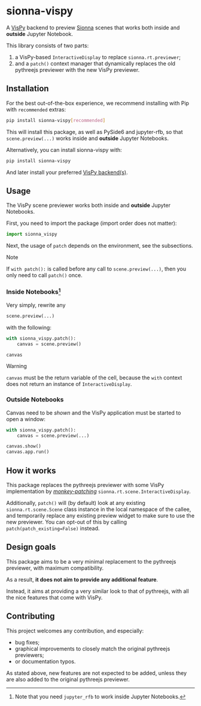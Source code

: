 # sionna-vispy

A [VisPy](https://github.com/vispy/vispy)
backend to preview
[Sionna](https://github.com/NVlabs/sionna) scenes
that works both inside and **outside** Jupyter Notebook.

This library consists of two parts:

1. a VisPy-based `InteractiveDisplay` to replace `sionna.rt.previewer`;
2. and a `patch()` context manager that dynamically replaces
  the old pythreejs previewer with the new VisPy previewer.

## Installation

For the best out-of-the-box experience, we recommend
installing with Pip with `recommended` extras:

```bash
pip install sionna-vispy[recommended]
```

This will install this package, as well as PySide6 and jupyter-rfb,
so that `scene.preview(...)` works inside and **outside** Jupyter Notebooks.

Alternatively, you can install sionna-vispy with:

```bash
pip install sionna-vispy
```

And later install your preferred
[VisPy backend(s)](https://vispy.org/installation.html).

## Usage

The VisPy scene previewer works both
inside and **outside** Jupyter Notebooks.

First, you need to import the package (import order does not matter):

```python
import sionna_vispy
```

Next, the usage of `patch` depends on the environment,
see the subsections.

> [!NOTE]
> If `with patch():` is called before any
> call to `scene.preview(...)`,
> then you only need to call
> `patch()` once.

### Inside Notebooks[^1]

Very simply, rewrite any

```python
scene.preview(...)
```

with the following:

```python
with sionna_vispy.patch():
    canvas = scene.preview()

canvas
```

> [!WARNING]
> `canvas` must be the return variable
> of the cell, because the `with` context
> does not return an instance of
> `InteractiveDisplay`.

[^1]: Note that you need `jupyter_rfb` to work inside Jupyter Notebooks.

### Outside Notebooks

Canvas need to be *shown* and the VisPy application
must be started to open a window:

```python
with sionna_vispy.patch():
    canvas = scene.preview(...)

canvas.show()
canvas.app.run()
```

## How it works

This package replaces the pythreejs previewer with some
VisPy implementation by
[*monkey-patching*](https://docs.python.org/3/library/unittest.mock.html#unittest.mock.patch)
`sionna.rt.scene.InteractiveDisplay`.

Additionally, `patch()` will (by default) look at
any existing `sionna.rt.scene.Scene` class instance in the local
namespace of the callee, and temporarily replace any
existing preview widget to make sure to use the new previewer. You can
opt-out of this by calling `patch(patch_existing=False)` instead.

## Design goals

This package aims to be a very minimal replacement to the pythreejs
previewer, with maximum compatibility.

As a result, **it does not aim to provide any additional feature**.

Instead, it aims at providing a very similar look to that of
pythreejs, with all the nice features that come with VisPy.

## Contributing

This project welcomes any contribution, and especially:

+ bug fixes;
+ graphical improvements to closely match the original pythreejs previewers;
+ or documentation typos.

As stated above, new features are not expected to be added, unless they are also
added to the original pythreejs previewer.
